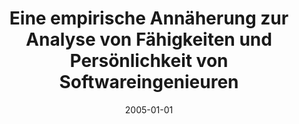 ---
abstract: ''
authors:
- Erwin Heinrich
date: '2005-01-01'
featured: false
links:
- name: Publik
  url: https://publik.tuwien.ac.at/showentry.php?ID=139684&lang=2
publication_types:
- '7'
publishDate: '2005-01-01'
title: Eine empirische Annäherung zur Analyse von Fähigkeiten und Persönlichkeit von
  Softwareingenieuren
url_pdf: ''
---
